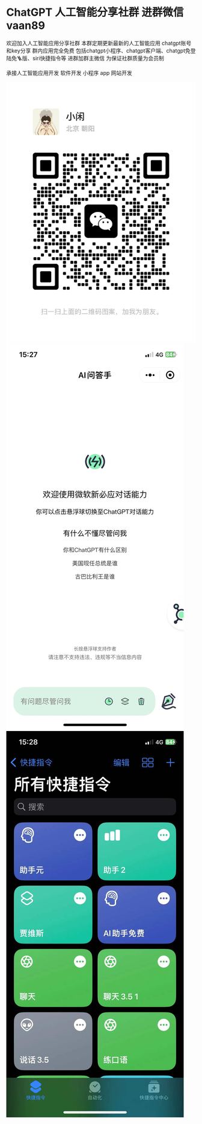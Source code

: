 # ChatGPT 人工智能分享社群 进群微信vaan89

欢迎加入人工智能应用分享社群
本群定期更新最新的人工智能应用 chatgpt账号和key分享 
群内应用完全免费 包括chatgpt小程序、chatgpt客户端、chatgpt免登陆免🪜版、siri快捷指令等
进群加群主微信 为保证社群质量为会员制

承接人工智能应用开发 软件开发 小程序 app 网站开发

![image](https://github.com/vaan89/chatgpt/blob/main/WechatIMG111.jpeg)
![image](https://github.com/vaan89/chatgpt/blob/main/WechatIMG112.jpeg)
![image](https://github.com/vaan89/chatgpt/blob/main/WechatIMG113.jpeg)

